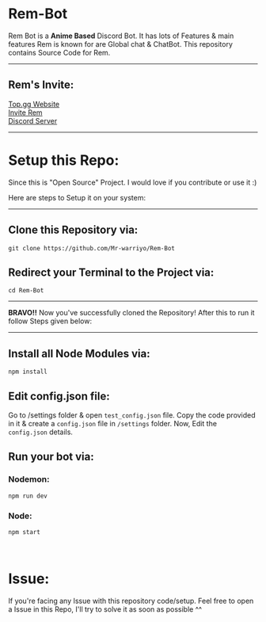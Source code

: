 # Rem-Bot
Rem Bot is a __Anime Based__ Discord Bot. It has lots of Features &amp; main features Rem is known for are Global chat &amp; ChatBot. This repository contains Source Code for Rem.

<hr />

## Rem's Invite:
[Top.gg Website](https://top.gg/bot/808260610924085309)
<br />
[Invite Rem](https://top.gg/bot/808260610924085309/invite)
<br />
[Discord Server](https://discord.gg/FeD7f3kcNf)

<hr />

# Setup this Repo:
<p> Since this is "Open Source" Project. I would love if you contribute or use it :) </p>
<p> Here are steps to Setup it on your system: </p>

<hr />

## Clone this Repository via:
```
git clone https://github.com/Mr-warriyo/Rem-Bot
```

## Redirect your Terminal to the Project via:
```
cd Rem-Bot
```

<hr />

__BRAVO!!__ Now you've successfully cloned the Repository! After this to run it follow Steps given below:

<hr />

## Install all Node Modules via:
```
npm install
```

## Edit config.json file:
Go to /settings folder & open `test_config.json` file. Copy the code provided in it & create a `config.json` file in `/settings` folder. Now, Edit the `config.json` details.

## Run your bot via:

### Nodemon:
```
npm run dev
```

### Node:
```
npm start
```

<br />


# Issue:
<p> If you're facing any Issue with this repository code/setup. Feel free to open a Issue in this Repo, I'll try to solve it as soon as possible ^^ </p>